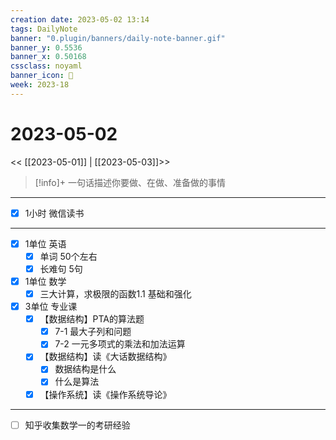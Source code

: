 ```yaml
---
creation date: 2023-05-02 13:14
tags: DailyNote
banner: "0.plugin/banners/daily-note-banner.gif"
banner_y: 0.5536
banner_x: 0.50168
cssclass: noyaml
banner_icon: 💌
week: 2023-18
---
```


# 2023-05-02

<< [[2023-05-01]] | [[2023-05-03]]>>


> [!info]+ 一句话描述你要做、在做、准备做的事情
> 

---

- [x] 1小时 微信读书

---

- [x] 1单位 英语
	- [x] 单词 50个左右
	- [x] 长难句 5句
- [x] 1单位 数学
	- [x] 三大计算，求极限的函数1.1 基础和强化
- [x] 3单位 专业课
	- [x] 【数据结构】PTA的算法题
		- [x] 7-1 最大子列和问题
		- [x] 7-2 一元多项式的乘法和加法运算
	- [x] 【数据结构】读《大话数据结构》
		- [x] 数据结构是什么
		- [x] 什么是算法
	- [x] 【操作系统】读《操作系统导论》

---

- [ ] 知乎收集数学一的考研经验